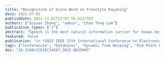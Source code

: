 ```yaml
---
title: "Recognition of Score Word in Freestyle Kayaking"
date: 2022-07-01
publishDate: 2022-11-01T13:07:56.822735Z
authors: ["Qiyuan Zhang", "admin", "Chan Tong Lam"]
publication_types: ["1"]
abstract: "Speech is the most natural information carrier for human beings, and it is likely to become the main way of human-computer interaction in the future. This paper presents an isolated score word recognition method using Mel-scale Frequency Cepstral Coefficients (MFCC) and Dynamic Time Warping (DTW). The processing stage of the speech signal is the basic stage of the speech recognition system, to analyze the speech signal and convert it into speech feature parameters. An endpoints detection method is proposed using the joint adjustment of short-term energy and zero-crossing rate. It can better detect the endpoints, and directly improve the accuracy of subsequent work. On this basis, the MFCC feature is then extracted from the preprocessed speech signal, and the DTW pattern matching is applied to the extracted features. In the experiments, speeches from multiple speakers were collected, each with a specific freestyle kayak action word. The results show that this method has better performance comparing with the existing methods."
featured: false
publication: "in *2022 IEEE 12th International Conference on Electronics Information and Emergency Communication (ICEIEC)*"
tags: ["Conferences", "Databases", "Dynamic Time Warping", "End Point Detection", "Feature extraction", "Freestyle Kayaking", "Human computer interaction", "Mel-scale Frequency Cepstral Coefficients", "Speech recognition", "Time-frequency analysis", "Training"]
doi: "10.1109/ICEIEC54567.2022.9835045"
---
```


